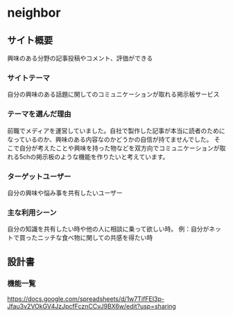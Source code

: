# neighbor

## サイト概要
興味のある分野の記事投稿やコメント、評価ができる

### サイトテーマ
自分の興味のある話題に関してのコミュニケーションが取れる掲示板サービス

### テーマを選んだ理由
前職でメディアを運営していました。自社で製作した記事が本当に読者のためになっているのか、興味のある内容なのかどうかの自信が持てませんでした。
そこで自分が考えたことや興味を持った物などを双方向でコミュニケーションが取れる5chの掲示板のような機能を作りたいと考えています。

### ターゲットユーザー
自分の興味や悩み事を共有したいユーザー

### 主な利用シーン
自分の知識を共有したい時や他の人に相談に乗って欲しい時。
例：自分がネットで買ったニッチな食べ物に関しての共感を得たい時

## 設計書

### 機能一覧
<https://docs.google.com/spreadsheets/d/1w7TifFEI3p-Jfau3v2VOkGV4JzJpcfFcznCCvJ9BX6w/edit?usp=sharing>


